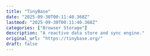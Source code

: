 ```yaml
---
title: "TinyBase"
date: "2025-09-30T00:11:40.368Z"
lastmod: "2025-09-30T00:11:40.368Z"
categories: ["Browser Storage"]
description: "A reactive data store and sync engine."
original_url: "https://tinybase.org/"
draft: false
---
```


